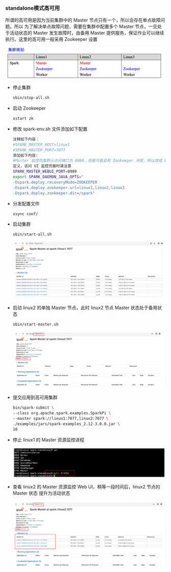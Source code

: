 ### standalone模式高可用

所谓的高可用是因为当前集群中的 Master 节点只有一个，所以会存在单点故障问题。所以 为了解决单点故障问题，需要在集群中配置多个 Master 节点，一旦处于活动状态的 Master 发生故障时，由备用 Master 提供服务，保证作业可以继续执行。这里的高可用一般采用 Zookeeper 设置

![image-20230222225436817](006.standalone模式高可用.assets/image-20230222225436817.png)

* 停止集群

  ```sh
  sbin/stop-all.sh
  ```

* 启动 Zookeeper

  ```sh
  xstart zk
  ```

* 修改 spark-env.sh 文件添加如下配置

  ```sh
  注释如下内容：
  #SPARK_MASTER_HOST=linux1
  #SPARK_MASTER_PORT=7077
  添加如下内容:
  #Master 监控页面默认访问端口为 8080，但是可能会和 Zookeeper 冲突，所以改成 8989，也可以自
  定义，访问 UI 监控页面时请注意
  SPARK_MASTER_WEBUI_PORT=8989
  export SPARK_DAEMON_JAVA_OPTS="
  -Dspark.deploy.recoveryMode=ZOOKEEPER
  -Dspark.deploy.zookeeper.url=linux1,linux2,linux3
  -Dspark.deploy.zookeeper.dir=/spark"
  ```

* 分发配置文件

  ```sh
  xsync conf/
  ```

* 启动集群

  ```sh
  sbin/start-all.sh
  ```

  ![image-20230222225654088](006.standalone模式高可用.assets/image-20230222225654088.png)

* 启动 linux2 的单独 Master 节点，此时 linux2 节点 Master 状态处于备用状态

  ```sh
  sbin/start-master.sh
  ```

  ![image-20230222225730909](006.standalone模式高可用.assets/image-20230222225730909.png)

* 提交应用到高可用集群

  ```sh
  bin/spark-submit \
  --class org.apache.spark.examples.SparkPi \
  --master spark://linux1:7077,linux2:7077 \
  ./examples/jars/spark-examples_2.12-3.0.0.jar \
  10
  ```

* 停止 linux1 的 Master 资源监控进程

  ![image-20230222225844733](006.standalone模式高可用.assets/image-20230222225844733.png)

* 查看 linux2 的 Master 资源监控 Web UI，稍等一段时间后，linux2 节点的 Master 状态 提升为活动状态

  ![image-20230222225908128](006.standalone模式高可用.assets/image-20230222225908128.png)

  